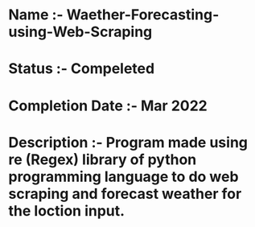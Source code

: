 # Name :- Waether-Forecasting-using-Web-Scraping
# Status :- Compeleted
# Completion Date :- Mar 2022
# Description :- Program made using re (Regex) library of python programming language to do web scraping and forecast weather for the loction input.
